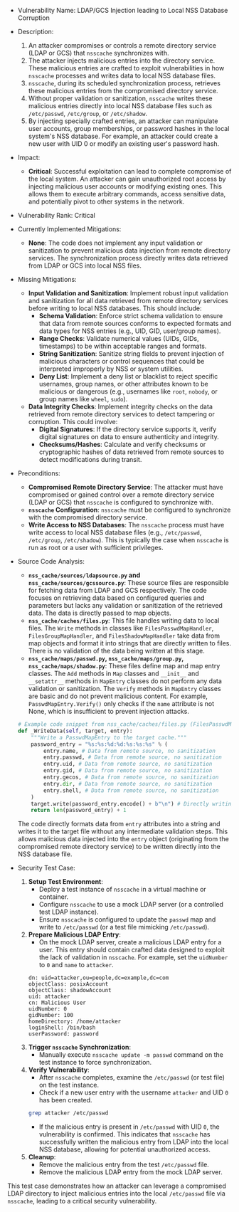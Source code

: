 - Vulnerability Name: LDAP/GCS Injection leading to Local NSS Database Corruption
- Description:
    1. An attacker compromises or controls a remote directory service (LDAP or GCS) that `nsscache` synchronizes with.
    2. The attacker injects malicious entries into the directory service. These malicious entries are crafted to exploit vulnerabilities in how `nsscache` processes and writes data to local NSS database files.
    3. `nsscache`, during its scheduled synchronization process, retrieves these malicious entries from the compromised directory service.
    4. Without proper validation or sanitization, `nsscache` writes these malicious entries directly into local NSS database files such as `/etc/passwd`, `/etc/group`, or `/etc/shadow`.
    5. By injecting specially crafted entries, an attacker can manipulate user accounts, group memberships, or password hashes in the local system's NSS database. For example, an attacker could create a new user with UID 0 or modify an existing user's password hash.
- Impact:
    - **Critical**: Successful exploitation can lead to complete compromise of the local system. An attacker can gain unauthorized root access by injecting malicious user accounts or modifying existing ones. This allows them to execute arbitrary commands, access sensitive data, and potentially pivot to other systems in the network.
- Vulnerability Rank: Critical
- Currently Implemented Mitigations:
    - **None**: The code does not implement any input validation or sanitization to prevent malicious data injection from remote directory services. The synchronization process directly writes data retrieved from LDAP or GCS into local NSS files.
- Missing Mitigations:
    - **Input Validation and Sanitization**: Implement robust input validation and sanitization for all data retrieved from remote directory services before writing to local NSS databases. This should include:
        - **Schema Validation**: Enforce strict schema validation to ensure that data from remote sources conforms to expected formats and data types for NSS entries (e.g., UID, GID, user/group names).
        - **Range Checks**: Validate numerical values (UIDs, GIDs, timestamps) to be within acceptable ranges and formats.
        - **String Sanitization**: Sanitize string fields to prevent injection of malicious characters or control sequences that could be interpreted improperly by NSS or system utilities.
        - **Deny List**: Implement a deny list or blacklist to reject specific usernames, group names, or other attributes known to be malicious or dangerous (e.g., usernames like `root`, `nobody`, or group names like `wheel`, `sudo`).
    - **Data Integrity Checks**: Implement integrity checks on the data retrieved from remote directory services to detect tampering or corruption. This could involve:
        - **Digital Signatures**: If the directory service supports it, verify digital signatures on data to ensure authenticity and integrity.
        - **Checksums/Hashes**: Calculate and verify checksums or cryptographic hashes of data retrieved from remote sources to detect modifications during transit.
- Preconditions:
    - **Compromised Remote Directory Service**: The attacker must have compromised or gained control over a remote directory service (LDAP or GCS) that `nsscache` is configured to synchronize with.
    - **`nsscache` Configuration**: `nsscache` must be configured to synchronize with the compromised directory service.
    - **Write Access to NSS Databases**: The `nsscache` process must have write access to local NSS database files (e.g., `/etc/passwd`, `/etc/group`, `/etc/shadow`). This is typically the case when `nsscache` is run as root or a user with sufficient privileges.
- Source Code Analysis:
    - **`nss_cache/sources/ldapsource.py` and `nss_cache/sources/gcssource.py`**: These source files are responsible for fetching data from LDAP and GCS respectively. The code focuses on retrieving data based on configured queries and parameters but lacks any validation or sanitization of the retrieved data. The data is directly passed to map objects.
    - **`nss_cache/caches/files.py`**: This file handles writing data to local files. The `Write` methods in classes like `FilesPasswdMapHandler`, `FilesGroupMapHandler`, and `FilesShadowMapHandler` take data from map objects and format it into strings that are directly written to files. There is no validation of the data being written at this stage.
    - **`nss_cache/maps/passwd.py`, `nss_cache/maps/group.py`, `nss_cache/maps/shadow.py`**: These files define map and map entry classes. The `Add` methods in `Map` classes and `__init__` and `__setattr__` methods in `MapEntry` classes do not perform any data validation or sanitization. The `Verify` methods in `MapEntry` classes are basic and do not prevent malicious content. For example, `PasswdMapEntry.Verify()` only checks if the `name` attribute is not None, which is insufficient to prevent injection attacks.

    ```python
    # Example code snippet from nss_cache/caches/files.py (FilesPasswdMapHandler._WriteData)
    def _WriteData(self, target, entry):
        """Write a PasswdMapEntry to the target cache."""
        password_entry = "%s:%s:%d:%d:%s:%s:%s" % (
            entry.name, # Data from remote source, no sanitization
            entry.passwd, # Data from remote source, no sanitization
            entry.uid, # Data from remote source, no sanitization
            entry.gid, # Data from remote source, no sanitization
            entry.gecos, # Data from remote source, no sanitization
            entry.dir, # Data from remote source, no sanitization
            entry.shell, # Data from remote source, no sanitization
        )
        target.write(password_entry.encode() + b"\n") # Directly writing to file
        return len(password_entry) + 1
    ```
    The code directly formats data from `entry` attributes into a string and writes it to the target file without any intermediate validation steps. This allows malicious data injected into the `entry` object (originating from the compromised remote directory service) to be written directly into the NSS database file.

- Security Test Case:
    1. **Setup Test Environment**:
        - Deploy a test instance of `nsscache` in a virtual machine or container.
        - Configure `nsscache` to use a mock LDAP server (or a controlled test LDAP instance).
        - Ensure `nsscache` is configured to update the `passwd` map and write to `/etc/passwd` (or a test file mimicking `/etc/passwd`).
    2. **Prepare Malicious LDAP Entry**:
        - On the mock LDAP server, create a malicious LDAP entry for a user. This entry should contain crafted data designed to exploit the lack of validation in `nsscache`. For example, set the `uidNumber` to `0` and `name` to `attacker`.
        ```ldif
        dn: uid=attacker,ou=people,dc=example,dc=com
        objectClass: posixAccount
        objectClass: shadowAccount
        uid: attacker
        cn: Malicious User
        uidNumber: 0
        gidNumber: 100
        homeDirectory: /home/attacker
        loginShell: /bin/bash
        userPassword: password
        ```
    3. **Trigger `nsscache` Synchronization**:
        - Manually execute `nsscache update -m passwd` command on the test instance to force synchronization.
    4. **Verify Vulnerability**:
        - After `nsscache` completes, examine the `/etc/passwd` (or test file) on the test instance.
        - Check if a new user entry with the username `attacker` and UID `0` has been created.
        ```bash
        grep attacker /etc/passwd
        ```
        - If the malicious entry is present in `/etc/passwd` with UID `0`, the vulnerability is confirmed. This indicates that `nsscache` has successfully written the malicious entry from LDAP into the local NSS database, allowing for potential unauthorized access.
    5. **Cleanup**:
        - Remove the malicious entry from the test `/etc/passwd` file.
        - Remove the malicious LDAP entry from the mock LDAP server.

This test case demonstrates how an attacker can leverage a compromised LDAP directory to inject malicious entries into the local `/etc/passwd` file via `nsscache`, leading to a critical security vulnerability.